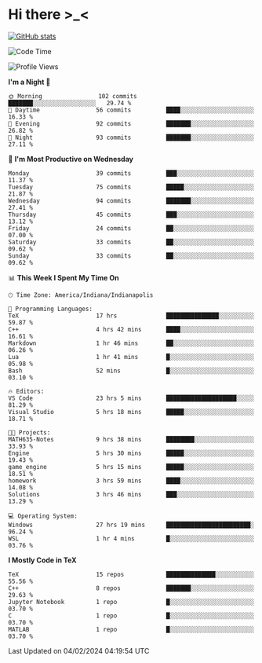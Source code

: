 # Hi there \>_<

[![GitHub stats](https://github-readme-stats.vercel.app/api?username=ARessegetesStery&show_icons=true&theme=transparent)](https://github.com/anuraghazra/github-readme-stats)

<!--START_SECTION:waka-->
![Code Time](http://img.shields.io/badge/Code%20Time-638%20hrs%2015%20mins-blue)

![Profile Views](http://img.shields.io/badge/Profile%20Views-0-blue)

**I'm a Night 🦉** 

```text
🌞 Morning                102 commits         ███████░░░░░░░░░░░░░░░░░░   29.74 % 
🌆 Daytime                56 commits          ████░░░░░░░░░░░░░░░░░░░░░   16.33 % 
🌃 Evening                92 commits          ███████░░░░░░░░░░░░░░░░░░   26.82 % 
🌙 Night                  93 commits          ███████░░░░░░░░░░░░░░░░░░   27.11 % 
```
📅 **I'm Most Productive on Wednesday** 

```text
Monday                   39 commits          ███░░░░░░░░░░░░░░░░░░░░░░   11.37 % 
Tuesday                  75 commits          █████░░░░░░░░░░░░░░░░░░░░   21.87 % 
Wednesday                94 commits          ███████░░░░░░░░░░░░░░░░░░   27.41 % 
Thursday                 45 commits          ███░░░░░░░░░░░░░░░░░░░░░░   13.12 % 
Friday                   24 commits          ██░░░░░░░░░░░░░░░░░░░░░░░   07.00 % 
Saturday                 33 commits          ██░░░░░░░░░░░░░░░░░░░░░░░   09.62 % 
Sunday                   33 commits          ██░░░░░░░░░░░░░░░░░░░░░░░   09.62 % 
```


📊 **This Week I Spent My Time On** 

```text
🕑︎ Time Zone: America/Indiana/Indianapolis

💬 Programming Languages: 
TeX                      17 hrs              ███████████████░░░░░░░░░░   59.87 % 
C++                      4 hrs 42 mins       ████░░░░░░░░░░░░░░░░░░░░░   16.61 % 
Markdown                 1 hr 46 mins        ██░░░░░░░░░░░░░░░░░░░░░░░   06.26 % 
Lua                      1 hr 41 mins        █░░░░░░░░░░░░░░░░░░░░░░░░   05.98 % 
Bash                     52 mins             █░░░░░░░░░░░░░░░░░░░░░░░░   03.10 % 

🔥 Editors: 
VS Code                  23 hrs 5 mins       ████████████████████░░░░░   81.29 % 
Visual Studio            5 hrs 18 mins       █████░░░░░░░░░░░░░░░░░░░░   18.71 % 

🐱‍💻 Projects: 
MATH635-Notes            9 hrs 38 mins       ████████░░░░░░░░░░░░░░░░░   33.93 % 
Engine                   5 hrs 30 mins       █████░░░░░░░░░░░░░░░░░░░░   19.43 % 
game_engine              5 hrs 15 mins       █████░░░░░░░░░░░░░░░░░░░░   18.51 % 
homework                 3 hrs 59 mins       ████░░░░░░░░░░░░░░░░░░░░░   14.08 % 
Solutions                3 hrs 46 mins       ███░░░░░░░░░░░░░░░░░░░░░░   13.29 % 

💻 Operating System: 
Windows                  27 hrs 19 mins      ████████████████████████░   96.24 % 
WSL                      1 hr 4 mins         █░░░░░░░░░░░░░░░░░░░░░░░░   03.76 % 
```

**I Mostly Code in TeX** 

```text
TeX                      15 repos            ██████████████░░░░░░░░░░░   55.56 % 
C++                      8 repos             ███████░░░░░░░░░░░░░░░░░░   29.63 % 
Jupyter Notebook         1 repo              █░░░░░░░░░░░░░░░░░░░░░░░░   03.70 % 
C                        1 repo              █░░░░░░░░░░░░░░░░░░░░░░░░   03.70 % 
MATLAB                   1 repo              █░░░░░░░░░░░░░░░░░░░░░░░░   03.70 % 
```




 Last Updated on 04/02/2024 04:19:54 UTC
<!--END_SECTION:waka-->
